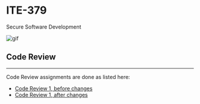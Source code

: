 # ITE-379

Secure Software Development

![gif](https://media.giphy.com/media/RDZo7znAdn2u7sAcWH/giphy.gif)

## Code Review  

***
Code Review assignments are done as listed here:  

- [Code Review 1, before changes](https://github.com/gdodd1/ITE-379/blob/main/Code-Review/codeReview1-0.java)  
- [Code Review 1, after changes](github.com/gdodd1/ITE-379/Code-Review/Dog.java)
